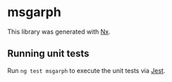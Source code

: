 # msgarph

This library was generated with [Nx](https://nx.dev).

## Running unit tests

Run `ng test msgarph` to execute the unit tests via [Jest](https://jestjs.io).
